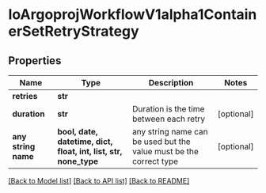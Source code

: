 # IoArgoprojWorkflowV1alpha1ContainerSetRetryStrategy


## Properties
Name | Type | Description | Notes
------------ | ------------- | ------------- | -------------
**retries** | **str** |  | 
**duration** | **str** | Duration is the time between each retry | [optional] 
**any string name** | **bool, date, datetime, dict, float, int, list, str, none_type** | any string name can be used but the value must be the correct type | [optional]

[[Back to Model list]](../README.md#documentation-for-models) [[Back to API list]](../README.md#documentation-for-api-endpoints) [[Back to README]](../README.md)


